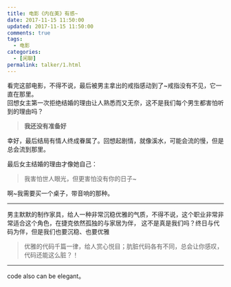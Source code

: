 ```yaml
---
title: 电影《内在美》有感~
date: 2017-11-15 11:50:00
updated: 2017-11-15 11:50:00
comments: true
tags:
  - 电影
categories: 
  - [闲聊]
permalink: talker/1.html    
---
```


看完这部电影，不得不说，最后被男主拿出的戒指感动到了~戒指没有不见，它一直在那里。  
回想女主第一次拒绝结婚的理由让人熟悉而又无奈，这不是我们每个男生都害怕听到的理由吗？  
>**我还没有准备好**   
  
幸好，最后结局有情人终成眷属了。回想起剧情，就像溪水，可能会流的慢，但是总会流到那里。  
  
最后女主结婚的理由才像她自己：
>我害怕世人眼光，但更害怕没有你的日子~

啊~我需要买一个桌子，带音响的那种。

---

男主默默的制作家具，给人一种非常沉稳优雅的气质，不得不说，这个职业非常非常适合这个角色，在捷克依然孤独的与家居为伴，
这不是真是我们吗？终日与代码为伴，但是我们也要沉稳、也要优雅
>优雅的代码千篇一律，给人赏心悦目；肮脏代码各有不同，总会让你感叹，代码还能这么脏？！  

---

code also can be elegant。

